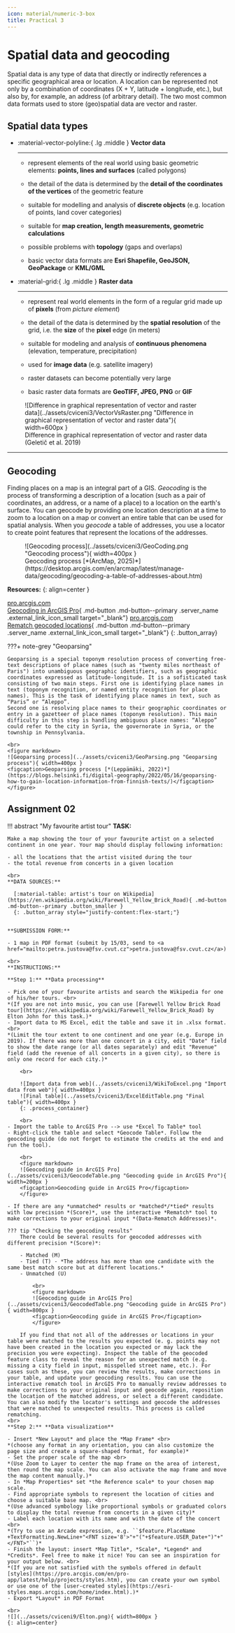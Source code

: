 ```yaml
---
icon: material/numeric-3-box
title: Practical 3
---
```

# Spatial data and geocoding

Spatial data is any type of data that directly or indirectly references a specific geographical area or location. A location can be represented not only by a combination of coordinates (X + Y, latitude + longitude, etc.), but also by, for example, an address (of arbitrary detail). The two most common data formats used to store (geo)spatial data are vector and raster.

## Spatial data types

<div class="grid cards" markdown>

-   :material-vector-polyline:{ .lg .middle } __Vector data__

    ---

    - represent elements of the real world using basic geometric elements: __points, lines and surfaces__ (called polygons)

    - the detail of the data is determined by the __detail of the coordinates of the vertices__ of the geometric feature

    - suitable for modelling and analysis of __discrete objects__ (e.g. location of points, land cover categories)

    - suitable for __map creation, length measurements, geometric calculations__

    - possible problems with __topology__ (gaps and overlaps)

    - basic vector data formats are __Esri Shapefile, GeoJSON, GeoPackage__ or __KML/GML__



-   :material-grid:{ .lg .middle } __Raster data__

    ---

    - represent real world elements in the form of a regular grid made up of  __pixels__ (from *picture element*)

    - the detail of the data is determined by the __spatial resolution__ of the grid, i.e. the __size__ of the __pixel__ edge (in meters)

    - suitable for modeling and analysis of __continuous phenomena__ (elevation, temperature, precipitation)
    
    - used for __image data__ (e.g. satellite imagery)

    - raster datasets can become potentially very large

    - basic raster data formats are __GeoTIFF, JPEG, PNG__ or __GIF__


</div>


<figure markdown>
  ![Difference in graphical representation of vector and raster data](../assets/cviceni3/VectorVsRaster.png "Difference in graphical representation of vector and raster data"){ width=600px }
  <figcaption>Difference in graphical representation of vector and raster data (Geletič et al. 2019)</figcaption>
</figure>

<hr class="level-1">

## Geocoding
Finding places on a map is an integral part of a GIS. *Geocoding* is the process of transforming a description of a location (such as a pair of coordinates, an address, or a name of a place) to a location on the earth's surface. You can geocode by providing one location description at a time to zoom to a location on a map or convert an entire table that can be used for spatial analysis. When you *geocode* a table of addresses, you use a locator to create point features that represent the locations of the addresses.

<figure markdown>
![Geocoding process](../assets/cviceni3/GeoCoding.png "Geocoding process"){ width=400px }
    <figcaption>Geocoding process [*(ArcMap, 2025)*](https://desktop.arcgis.com/en/arcmap/latest/manage-data/geocoding/geocoding-a-table-of-addresses-about.htm)</figcaption> 
</figure>

__Resources:__
{: align=center }

[<span>pro.arcgis.com</span><br>Geocoding in ArcGIS Pro](https://pro.arcgis.com/en/pro-app/latest/help/data/geocoding/convert-a-table-to-locations-on-the-map.htm){ .md-button .md-button--primary .server_name .external_link_icon_small target="_blank"}
[<span>pro.arcgis.com</span><br>Rematch geocoded locations](https://pro.arcgis.com/en/pro-app/latest/help/data/geocoding/rematch-locations-converted-from-a-table.htm){ .md-button .md-button--primary .server_name .external_link_icon_small target="_blank"}
{: .button_array}

???+ note-grey "Geoparsing"

    Geoparsing is a special toponym resolution process of converting free-text descriptions of place names (such as "twenty miles northeast of Paris") into unambiguous geographic identifiers, such as geographic coordinates expressed as latitude-longitude. It is a sofisticated task consisting of two main steps. First one is identifying place names in text (toponym recognition, or named entity recognition for place names). This is the task of identifying place names in text, such as “Paris” or “Aleppo”.
    Second one is resolving place names to their geographic coordinates or entry in a gazetteer of place names (toponym resolution). This main difficulty in this step is handling ambiguous place names: “Aleppo” could refer to the city in Syria, the governorate in Syria, or the township in Pennsylvania.
    
    <br>
    <figure markdown>
    ![Geoparsing process](../assets/cviceni3/GeoParsing.png "Geoparsing process"){ width=400px }
    <figcaption>Geoparsing process [*(Leppämäki, 2022)*](https://blogs.helsinki.fi/digital-geography/2022/05/16/geoparsing-how-to-gain-location-information-from-finnish-texts/)</figcaption> 
    </figure>



<source src="../assets/cviceni9/Elton.mp4" type="video/mp4">

## Assignment 02
!!! abstract "My favourite artist tour"
    **TASK:**

    Make a map showing the tour of your favourite artist on a selected continent in one year. Your map should display following information:
    
    - all the locations that the artist visited during the tour
    - the total revenue from concerts in a given location

    <br>
    **DATA SOURCES:**
    
      [:material-table: artist's tour on Wikipedia](https://en.wikipedia.org/wiki/Farewell_Yellow_Brick_Road){ .md-button .md-button--primary .button_smaller }
      {: .button_array style="justify-content:flex-start;"}
    
    
    **SUBMISSION FORM:**

    - 1 map in PDF format (submit by 15/03, send to <a href="mailto:petra.justova@fsv.cvut.cz">petra.justova@fsv.cvut.cz</a>)
    
    <br>
    **INSTRUCTIONS:**
    
    **Step 1:** **Data processing**

    - Pick one of your favourite artists and search the Wikipedia for one of his/her tours. <br>
    *(If you are not into music, you can use [Farewell Yellow Brick Road tour](https://en.wikipedia.org/wiki/Farewell_Yellow_Brick_Road) by Elton John for this task.)*
    - Import data to MS Excel, edit the table and save it in .xlsx format.  <br>
    *(Limit the tour extent to one continent and one year (e.g. Europe in 2019). If there was more than one concert in a city, edit "Date" field to show the date range (or all dates separately) and edit "Revenue" field (add the revenue of all concerts in a given city), so there is only one record for each city.)*
        
        <br>

        ![Import data from web](../assets/cviceni3/WikiToExcel.png "Import data from web"){ width=400px }
        ![Final table](../assets/cviceni3/ExcelEditTable.png "Final table"){ width=400px }
        {: .process_container}

        <br>
    - Import the table to ArcGIS Pro --> use *Excel To Table* tool
    - Right-click the table and select *Geocode Table*. Follow the geocoding guide (do not forget to estimate the credits at the end and run the tool).

        <br>
        <figure markdown>
        ![Geocoding guide in ArcGIS Pro](../assets/cviceni3/GeocodeTable.png "Geocoding guide in ArcGIS Pro"){ width=200px }
        <figcaption>Geocoding guide in ArcGIS Pro</figcaption> 
        </figure>

    - If there are any *unmatched* results or *matched*/*tied* results with low precision *(Score)*, use the interactive *Rematch* tool to make corrections to your original input *(Data-Rematch Addresses)*.

    ??? tip "Checking the geocoding results"
        There could be several results for geocoded addresses with different precision *(Score)*:
            
        - Matched (M)
        - Tied (T) - *The address has more than one candidate with the same best match score but at different locations.*
        - Unmatched (U)

            <br>
            <figure markdown>
            ![Geocoding guide in ArcGIS Pro](../assets/cviceni3/GeocodedTable.png "Geocoding guide in ArcGIS Pro"){ width=800px }
            <figcaption>Geocoding guide in ArcGIS Pro</figcaption> 
            </figure>
        
        If you find that not all of the addresses or locations in your table were matched to the results you expected (e. g. points may not have been created in the location you expected or may lack the precision you were expecting). Inspect the table of the geocoded feature class to reveal the reason for an unexpected match (e.g. missing a city field in input, misspelled street name, etc.). For cases such as these, you can review the results, make corrections in your table, and update your geocoding results. You can use the interactive rematch tool in ArcGIS Pro to manually review addresses to make corrections to your original input and geocode again, reposition the location of the matched address, or select a different candidate. You can also modify the locator's settings and geocode the addresses that were matched to unexpected results. This process is called rematching.
    <br>
    **Step 2:** **Data visualization**

    - Insert *New Layout* and place the *Map Frame* <br>
    *(choose any format in any orientation, you can also customize the page size and create a square-shaped format, for example)*
    - Set the proper scale of the map <br>
    *(Use Zoom to Layer to center the map frame on the area of interest, then round the map scale. You can also activate the map frame and move the map content manually.)*
    - In *Map Properties* set *the Reference scale* to your chosen map scale.
    - Find appropriate symbols to represent the location of cities and choose a suitable base map. <br>
    *(Use advanced symbology like proportional symbols or graduated colors to display the total revenue from concerts in a given city)*
    - Label each location with its name and with the date of the concert <br>
    *(Try to use an Arcade expression, e.g. ``$feature.PlaceName +TextFormatting.NewLine+"<FNT size='8'>"+"("+$feature.USER_Date+")"+"</FNT>"``)*
    - Finish the layout: insert *Map Title*, *Scale*, *Legend* and *Credits*. Feel free to make it nice! You can see an inspiration for your output below. <br>
    *(If you are not satisfied with the symbols offered in default [styles](https://pro.arcgis.com/en/pro-app/latest/help/projects/styles.htm), you can create your own symbol or use one of the [user-created styles](https://esri-styles.maps.arcgis.com/home/index.html).)*
    - Export *Layout* in PDF Format

    <br>
    ![](../assets/cviceni9/Elton.png){ width=800px }
    {: align=center}

    